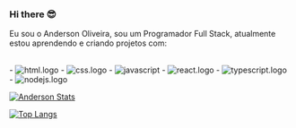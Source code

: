 ### Hi there 😎 

Eu sou o Anderson Oliveira, sou um Programador Full Stack, atualmente estou aprendendo e criando projetos com:
<br>
<br>
<div>
  - <img src="https://img.shields.io/badge/HTML5-E34F26?style=for-the-badge&logo=html5&logoColor=white" alt="html.logo" />
  - <img src="https://img.shields.io/badge/CSS3-1572B6?style=for-the-badge&logo=css3&logoColor=white" alt="css.logo"/>
  - <img src="https://img.shields.io/badge/JavaScript-F7DF1E?style=for-the-badge&logo=javascript&logoColor=black" alt="javascript"/>
  - <img src="https://img.shields.io/badge/React-20232A?logo=react&logoColor=61DAFB&style=for-the-badge" alt="react.logo"/> 
  - <img src="https://img.shields.io/badge/TypeScript-007ACC?logo=typescript&logoColor=white&style=for-the-badge" alt="typescript.logo" /> 
  - <img src="https://img.shields.io/badge/Node.js-43853D?logo=node.js&logoColor=white&style=for-the-badge" alt="nodejs.logo" /> 
</div>

[![Anderson Stats](https://github-readme-stats.vercel.app/api?username=anderjustino)](https://github.com/anuraghazra/github-readme-stats)

[![Top Langs](https://github-readme-stats.vercel.app/api/top-langs/?username=anderjustino)](https://github.com/anuraghazra/github-readme-stats)

